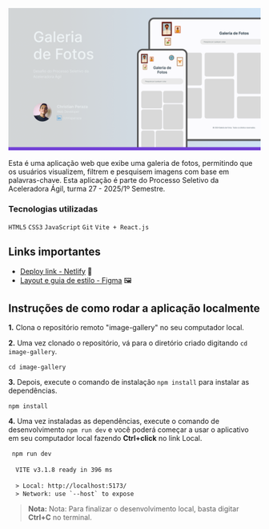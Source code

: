 ![Capa do projeto com os títulos e capturas de tela para dispositivos móveis e desktop](./public/cover-image-gallery.png)

Esta é uma aplicação web que exibe uma galeria de fotos, permitindo que os usuários visualizem, filtrem e pesquisem imagens com base em palavras-chave. Esta aplicação é parte do Processo Seletivo da Aceleradora Ágil, turma 27 - 2025/1º Semestre.

### Tecnologias utilizadas

`HTML5` `CSS3` `JavaScript` `Git` `Vite + React.js`

## Links importantes

- [Deploy link - Netlify](https://image-gallery-challenge.netlify.app/) 🚀
- [Layout e guia de estilo - Figma](https://www.figma.com/design/RCoyNTUgSWi08v1Fcqeu15/Image-Gallery-%7C-Challenge-%7C-Aceleradora-%C3%81gil?node-id=2-2&p=f&t=ll63dKeDCZCLVdOI-0) 🖼️

## Instruções de como rodar a aplicação localmente

**1.** Clona o repositório remoto "image-gallery" no seu computador local.

**2.** Uma vez clonado o repositório, vá para o diretório criado digitando `cd image-gallery`.

```
cd image-gallery
```

**3.** Depois, execute o comando de instalação `npm install` para instalar as dependências.

```
npm install
```

**4.** Uma vez instaladas as dependências, execute o comando de desenvolvimento `npm run dev` e você poderá começar a usar o aplicativo em seu computador local fazendo **Ctrl+click** no link Local.

```
 npm run dev

  VITE v3.1.8 ready in 396 ms

  > Local: http://localhost:5173/
  > Network: use `--host` to expose
```

> **Nota:** Nota: Para finalizar o desenvolvimento local, basta digitar **Ctrl+C** no terminal.
